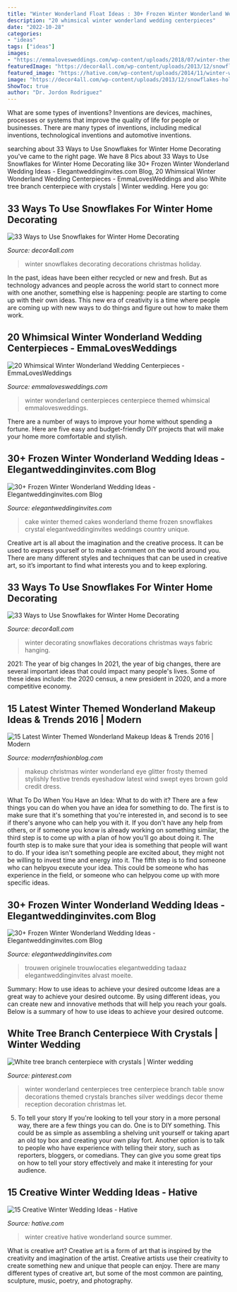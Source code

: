 ```yaml
---
title: "Winter Wonderland Float Ideas : 30+ Frozen Winter Wonderland Wedding Ideas"
description: "20 whimsical winter wonderland wedding centerpieces"
date: "2022-10-28"
categories:
- "ideas"
tags: ["ideas"]
images:
- "https://emmalovesweddings.com/wp-content/uploads/2018/07/winter-themed-wedding-centerpiece-ideas-for-2018.jpg"
featuredImage: "https://decor4all.com/wp-content/uploads/2013/12/snowflakes-holiday-decorations-winter-decorating-ideas-20.jpg"
featured_image: "https://hative.com/wp-content/uploads/2014/11/winter-wedding-ideas/7-creative-winter-wedding-ideas.jpg"
image: "https://decor4all.com/wp-content/uploads/2013/12/snowflakes-holiday-decorations-winter-decorating-ideas-20.jpg"
ShowToc: true
author: "Dr. Jordon Rodriguez"
---
```



What are some types of inventions?
Inventions are devices, machines, processes or systems that improve the quality of life for people or businesses. There are many types of inventions, including medical inventions, technological inventions and automotive inventions.

	

		
searching about 33 Ways to Use Snowflakes for Winter Home Decorating you've came to the right page. We have 8 Pics about 33 Ways to Use Snowflakes for Winter Home Decorating like 30+ Frozen Winter Wonderland Wedding Ideas - Elegantweddinginvites.com Blog, 20 Whimsical Winter Wonderland Wedding Centerpieces - EmmaLovesWeddings and also White tree branch centerpiece with crystals | Winter wedding. Here you go:
		
    
## 33 Ways To Use Snowflakes For Winter Home Decorating

<img loading=lazy src="https://decor4all.com/wp-content/uploads/2013/12/snowflakes-holiday-decorations-winter-decorating-ideas-20.jpg" onerror="this.onerror=null;this.src='https://tse1.mm.bing.net/th?id=OIP.nPCTufA5Y1IM1z_4a_j3WQAAAA&amp;pid=15.1';" alt="33 Ways to Use Snowflakes for Winter Home Decorating">

_Source: decor4all.com_

>winter snowflakes decorating decorations christmas holiday. 

	

In the past, ideas have been either recycled or new and fresh. But as technology advances and people across the world start to connect more with one another, something else is happening: people are starting to come up with their own ideas. This new era of creativity is a time where people are coming up with new ways to do things and figure out how to make them work.

    
## 20 Whimsical Winter Wonderland Wedding Centerpieces - EmmaLovesWeddings

<img loading=lazy src="https://emmalovesweddings.com/wp-content/uploads/2018/07/winter-themed-wedding-centerpiece-ideas-for-2018.jpg" onerror="this.onerror=null;this.src='https://tse1.mm.bing.net/th?id=OIP.JgI9_YyhNVuxZ0aEyJVeEAHaLD&amp;pid=15.1';" alt="20 Whimsical Winter Wonderland Wedding Centerpieces - EmmaLovesWeddings">

_Source: emmalovesweddings.com_

>winter wonderland centerpieces centerpiece themed whimsical emmalovesweddings. 

	

There are a number of ways to improve your home without spending a fortune. Here are five easy and budget-friendly DIY projects that will make your home more comfortable and stylish.

    
## 30+ Frozen Winter Wonderland Wedding Ideas - Elegantweddinginvites.com Blog

<img loading=lazy src="https://www.elegantweddinginvites.com/wedding-blog/wp-content/uploads/2020/08/dramatic-crystal-and-glitter-tall-wedding-cake-ideas-.jpg" onerror="this.onerror=null;this.src='https://tse1.mm.bing.net/th?id=OIP._TBjfOxjRL0AG0D1jWEALQHaJ3&amp;pid=15.1';" alt="30+ Frozen Winter Wonderland Wedding Ideas - Elegantweddinginvites.com Blog">

_Source: elegantweddinginvites.com_

>cake winter themed cakes wonderland theme frozen snowflakes crystal elegantweddinginvites weddings country unique. 

	

Creative art is all about the imagination and the creative process. It can be used to express yourself or to make a comment on the world around you. There are many different styles and techniques that can be used in creative art, so it’s important to find what interests you and to keep exploring.

    
## 33 Ways To Use Snowflakes For Winter Home Decorating

<img loading=lazy src="https://decor4all.com/wp-content/uploads/2013/12/snowflakes-holiday-decorations-winter-decorating-ideas-12.jpg" onerror="this.onerror=null;this.src='https://tse2.mm.bing.net/th?id=OIP.iHCF8l-DMqzxLzXk5sf9AAAAAA&amp;pid=15.1';" alt="33 Ways to Use Snowflakes for Winter Home Decorating">

_Source: decor4all.com_

>winter decorating snowflakes decorations christmas ways fabric hanging. 

	

2021: The year of big changes
In 2021, the year of big changes, there are several important ideas that could impact many people's lives. Some of these ideas include: the 2020 census, a new president in 2020, and a more competitive economy.

    
## 15 Latest Winter Themed Wonderland Makeup Ideas &amp; Trends 2016 | Modern

<img loading=lazy src="http://modernfashionblog.com/wp-content/uploads/2015/12/15-Latest-Winter-Themed-Wonderland-Makeup-Ideas-Trends-2016-12.jpg" onerror="this.onerror=null;this.src='https://tse2.mm.bing.net/th?id=OIP.dFjtk-hOavWMpXfaXwxKdgAAAA&amp;pid=15.1';" alt="15 Latest Winter Themed Wonderland Makeup Ideas &amp; Trends 2016 | Modern">

_Source: modernfashionblog.com_

>makeup christmas winter wonderland eye glitter frosty themed stylishly festive trends eyeshadow latest wind swept eyes brown gold credit dress. 

	

What To Do When You Have an Idea: What to do with it?
There are a few things you can do when you have an idea for something to do. The first is to make sure that it's something that you're interested in, and second is to see if there's anyone who can help you with it. If you don't have any help from others, or if someone you know is already working on something similar, the third step is to come up with a plan of how you'll go about doing it. The fourth step is to make sure that your idea is something that people will want to do. If your idea isn't something people are excited about, they might not be willing to invest time and energy into it. The fifth step is to find someone who can helpyou execute your idea. This could be someone who has experience in the field, or someone who can helpyou come up with more specific ideas.

    
## 30+ Frozen Winter Wonderland Wedding Ideas - Elegantweddinginvites.com Blog

<img loading=lazy src="https://www.elegantweddinginvites.com/wedding-blog/wp-content/uploads/2020/08/frozen-winter-princess-disney-wedding-table-decor-768x1154.jpg" onerror="this.onerror=null;this.src='https://tse4.mm.bing.net/th?id=OIP.sweo62GdpSczgCBTQj-fLAHaLI&amp;pid=15.1';" alt="30+ Frozen Winter Wonderland Wedding Ideas - Elegantweddinginvites.com Blog">

_Source: elegantweddinginvites.com_

>trouwen originele trouwlocaties elegantwedding tadaaz elegantweddinginvites alvast moeite. 

	

Summary: How to use ideas to achieve your desired outcome
Ideas are a great way to achieve your desired outcome. By using different ideas, you can create new and innovative methods that will help you reach your goals. Below is a summary of how to use ideas to achieve your desired outcome.

    
## White Tree Branch Centerpiece With Crystals | Winter Wedding

<img loading=lazy src="https://i.pinimg.com/736x/18/80/7d/18807dcbe92f594b5e4529b1d120d170--wedding-stuff-dream-wedding.jpg" onerror="this.onerror=null;this.src='https://tse4.mm.bing.net/th?id=OIP.PBRWQIt0q_hmiFLaVdFiMQHaLH&amp;pid=15.1';" alt="White tree branch centerpiece with crystals | Winter wedding">

_Source: pinterest.com_

>winter wonderland centerpieces tree centerpiece branch table snow decorations themed crystals branches silver weddings decor theme reception decoration christmas let. 

	

5. To tell your story
If you're looking to tell your story in a more personal way, there are a few things you can do. One is to DIY something. This could be as simple as assembling a shelving unit yourself or taking apart an old toy box and creating your own play fort. Another option is to talk to people who have experience with telling their story, such as reporters, bloggers, or comedians. They can give you some great tips on how to tell your story effectively and make it interesting for your audience.

    
## 15 Creative Winter Wedding Ideas - Hative

<img loading=lazy src="https://hative.com/wp-content/uploads/2014/11/winter-wedding-ideas/7-creative-winter-wedding-ideas.jpg" onerror="this.onerror=null;this.src='https://tse4.mm.bing.net/th?id=OIP.OQsb_jRlTsWd1OP8HYxzPgHaLG&amp;pid=15.1';" alt="15 Creative Winter Wedding Ideas - Hative">

_Source: hative.com_

>winter creative hative wonderland source summer. 

	

What is creative art?
Creative art is a form of art that is inspired by the creativity and imagination of the artist. Creative artists use their creativity to create something new and unique that people can enjoy. There are many different types of creative art, but some of the most common are painting, sculpture, music, poetry, and photography.

